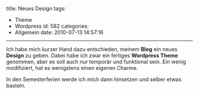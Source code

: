 title: Neues Design
tags:
  - Theme
  - Wordpress
id: 582
categories:
  - Allgemein
date: 2010-07-13 14:57:16
---

Ich habe mich kurzer Hand dazu entschieden, meinem **Blog** ein neues **Design** zu geben. Dabei habe ich zwar ein fertiges **Wordpress Theme** genommen, aber es soll auch nur temporär und funktional sein. Ein wenig modifiziert, hat es wenigstens einen eigenen Charme.

In den Semesterferien werde ich mich dann hinsetzen und selber etwas basteln.